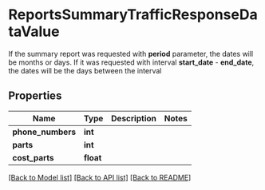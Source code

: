 # ReportsSummaryTrafficResponseDataValue

If the summary report was requested with **period** parameter, the dates will be months or days.  If it was requested with interval **start_date** - **end_date**, the dates will be the days between the interval

## Properties
Name | Type | Description | Notes
------------ | ------------- | ------------- | -------------
**phone_numbers** | **int** |  | 
**parts** | **int** |  | 
**cost_parts** | **float** |  | 


[[Back to Model list]](../../README.md#models) [[Back to API list]](../../README.md#available-methods) [[Back to README]](../../README.md)


